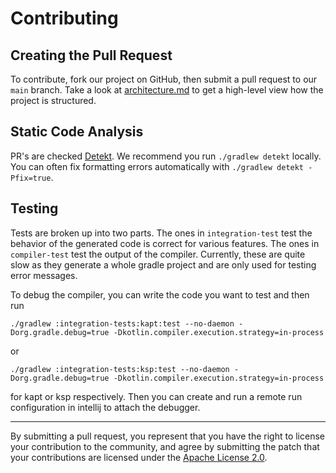 # Contributing
 
## Creating the Pull Request

To contribute, fork our project on GitHub, then submit a pull request to our `main` branch. Take a look at
[architecture.md](docs/architecture.md) to get a high-level view how the project is structured.

## Static Code Analysis

PR's are checked [Detekt](https://github.com/detekt/detekt). We recommend you run `./gradlew detekt` locally. You can
often fix formatting errors automatically with `./gradlew detekt -Pfix=true`.
 
## Testing

Tests are broken up into two parts. The ones in `integration-test` test the behavior of the generated code is correct
for various features. The ones in `compiler-test` test the output of the compiler. Currently, these are quite slow as
they generate a whole gradle project and are only used for testing error messages.
 
To debug the compiler, you can write the code you want to test and then run
 ```
./gradlew :integration-tests:kapt:test --no-daemon -Dorg.gradle.debug=true -Dkotlin.compiler.execution.strategy=in-process
```
or
```
./gradlew :integration-tests:ksp:test --no-daemon -Dorg.gradle.debug=true -Dkotlin.compiler.execution.strategy=in-process
```
for kapt or ksp respectively. Then you can create and run a remote run configuration in intellij to attach the debugger.
 
 ---

By submitting a pull request, you represent that you have the right to license your contribution to the community, and
agree by submitting the patch that your contributions are licensed under the [Apache License 2.0](LICENSE).